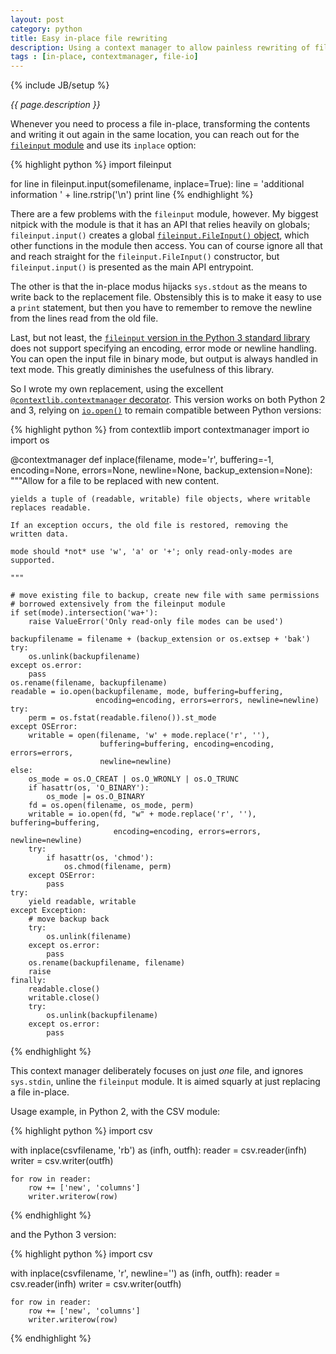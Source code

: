 ```yaml
---
layout: post
category: python
title: Easy in-place file rewriting
description: Using a context manager to allow painless rewriting of files
tags : [in-place, contextmanager, file-io]
---
```

{% include JB/setup %}

*{{ page.description }}*

Whenever you need to process a file in-place, transforming the contents and writing it out again in the same location, you can reach out for the [`fileinput` module](http://docs.python.org/2/library/fileinput.html) and use its `inplace` option:

{% highlight python %}
import fileinput

for line in fileinput.input(somefilename, inplace=True):
    line = 'additional information ' + line.rstrip('\n')
    print line
{% endhighlight %}

There are a few problems with the `fileinput` module, however. My biggest nitpick with the module is that it has an API that relies heavily on globals; `fileinput.input()` creates a global [`fileinput.FileInput()` object](http://docs.python.org/2/library/fileinput.html#fileinput.FileInput), which other functions in the module then access. You can of course ignore all that and reach straight for the `fileinput.FileInput()` constructor, but `fileinput.input()` is presented as the main API entrypoint.

The other is that the in-place modus hijacks `sys.stdout` as the means to write back to the replacement file. Obstensibly this is to make it easy to use a `print` statement, but then you have to remember to remove the newline from the lines read from the old file.

Last, but not least, the [`fileinput` version in the Python 3 standard library](http://docs.python.org/3/library/fileinput.html) does not support specifying an encoding, error mode or newline handling. You can open the input file in binary mode, but output is always handled in text mode. This greatly diminishes the usefulness of this library. 

So I wrote my own replacement, using the excellent [`@contextlib.contextmanager` decorator](http://docs.python.org/2/library/contextlib.html#contextlib.contextmanager). This version works on both Python 2 and 3, relying on [`io.open()`](http://docs.python.org/2/library/io.html#io.open) to remain compatible between Python versions:

{% highlight python %}
from contextlib import contextmanager
import io
import os


@contextmanager
def inplace(filename, mode='r', buffering=-1, encoding=None, errors=None,
            newline=None, backup_extension=None):
    """Allow for a file to be replaced with new content.

    yields a tuple of (readable, writable) file objects, where writable
    replaces readable.

    If an exception occurs, the old file is restored, removing the
    written data.

    mode should *not* use 'w', 'a' or '+'; only read-only-modes are supported.

    """

    # move existing file to backup, create new file with same permissions
    # borrowed extensively from the fileinput module
    if set(mode).intersection('wa+'):
        raise ValueError('Only read-only file modes can be used')

    backupfilename = filename + (backup_extension or os.extsep + 'bak')
    try:
        os.unlink(backupfilename)
    except os.error:
        pass
    os.rename(filename, backupfilename)
    readable = io.open(backupfilename, mode, buffering=buffering,
                       encoding=encoding, errors=errors, newline=newline)
    try:
        perm = os.fstat(readable.fileno()).st_mode
    except OSError:
        writable = open(filename, 'w' + mode.replace('r', ''),
                        buffering=buffering, encoding=encoding, errors=errors,
                        newline=newline)
    else:
        os_mode = os.O_CREAT | os.O_WRONLY | os.O_TRUNC
        if hasattr(os, 'O_BINARY'):
            os_mode |= os.O_BINARY
        fd = os.open(filename, os_mode, perm)
        writable = io.open(fd, "w" + mode.replace('r', ''), buffering=buffering,
                           encoding=encoding, errors=errors, newline=newline)
        try:
            if hasattr(os, 'chmod'):
                os.chmod(filename, perm)
        except OSError:
            pass
    try:
        yield readable, writable
    except Exception:
        # move backup back
        try:
            os.unlink(filename)
        except os.error:
            pass
        os.rename(backupfilename, filename)
        raise
    finally:
        readable.close()
        writable.close()
        try:
            os.unlink(backupfilename)
        except os.error:
            pass
{% endhighlight %}

This context manager deliberately focuses on just *one* file, and ignores `sys.stdin`, unline the `fileinput` module. It is aimed squarly at just replacing a file in-place.

Usage example, in Python 2, with the CSV module:

{% highlight python %}
import csv

with inplace(csvfilename, 'rb') as (infh, outfh):
    reader = csv.reader(infh)
    writer = csv.writer(outfh)

    for row in reader:
        row += ['new', 'columns']
        writer.writerow(row)
{% endhighlight %}

and the Python 3 version:

{% highlight python %}
import csv

with inplace(csvfilename, 'r', newline='') as (infh, outfh):
    reader = csv.reader(infh)
    writer = csv.writer(outfh)

    for row in reader:
        row += ['new', 'columns']
        writer.writerow(row)
{% endhighlight %}
